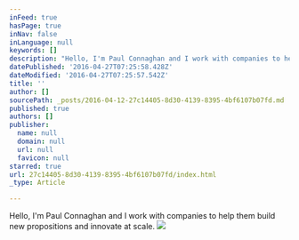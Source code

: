 ```yaml
---
inFeed: true
hasPage: true
inNav: false
inLanguage: null
keywords: []
description: "Hello, I'm Paul Connaghan and I work with companies to help them build new propositions and innovate at scale."
datePublished: '2016-04-27T07:25:58.428Z'
dateModified: '2016-04-27T07:25:57.542Z'
title: ''
author: []
sourcePath: _posts/2016-04-12-27c14405-8d30-4139-8395-4bf6107b07fd.md
published: true
authors: []
publisher:
  name: null
  domain: null
  url: null
  favicon: null
starred: true
url: 27c14405-8d30-4139-8395-4bf6107b07fd/index.html
_type: Article

---
```

Hello, I'm Paul Connaghan and I work with companies to help them build new propositions and innovate at scale.
![](https://the-grid-user-content.s3-us-west-2.amazonaws.com/dadbc8b6-7762-4d61-b67a-56f0a2ea8536.jpg)